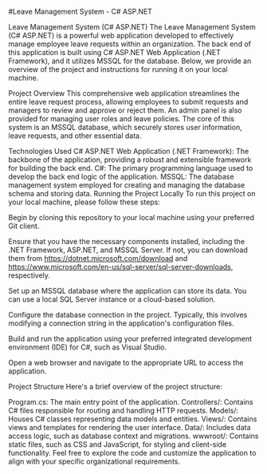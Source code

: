#Leave Management System - C# ASP.NET

Leave Management System (C# ASP.NET)
The Leave Management System (C# ASP.NET) is a powerful web application developed to effectively manage employee leave requests within an organization. The back end of this application is built using C# ASP.NET Web Application (.NET Framework), and it utilizes MSSQL for the database. Below, we provide an overview of the project and instructions for running it on your local machine.

Project Overview
This comprehensive web application streamlines the entire leave request process, allowing employees to submit requests and managers to review and approve or reject them. An admin panel is also provided for managing user roles and leave policies. The core of this system is an MSSQL database, which securely stores user information, leave requests, and other essential data.

Technologies Used
C# ASP.NET Web Application (.NET Framework): The backbone of the application, providing a robust and extensible framework for building the back end.
C#: The primary programming language used to develop the back end logic of the application.
MSSQL: The database management system employed for creating and managing the database schema and storing data.
Running the Project Locally
To run this project on your local machine, please follow these steps:

Begin by cloning this repository to your local machine using your preferred Git client.

Ensure that you have the necessary components installed, including the .NET Framework, ASP.NET, and MSSQL Server. If not, you can download them from https://dotnet.microsoft.com/download and https://www.microsoft.com/en-us/sql-server/sql-server-downloads, respectively.

Set up an MSSQL database where the application can store its data. You can use a local SQL Server instance or a cloud-based solution.

Configure the database connection in the project. Typically, this involves modifying a connection string in the application's configuration files.

Build and run the application using your preferred integrated development environment (IDE) for C#, such as Visual Studio.

Open a web browser and navigate to the appropriate URL to access the application.

Project Structure
Here's a brief overview of the project structure:

Program.cs: The main entry point of the application.
Controllers/: Contains C# files responsible for routing and handling HTTP requests.
Models/: Houses C# classes representing data models and entities.
Views/: Contains views and templates for rendering the user interface.
Data/: Includes data access logic, such as database context and migrations.
wwwroot/: Contains static files, such as CSS and JavaScript, for styling and client-side functionality.
Feel free to explore the code and customize the application to align with your specific organizational requirements.

